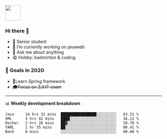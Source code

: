 <img src="https://github.com/egoist/egoist/raw/master/balloon.gif" width="50">

### Hi there 🐏

- 🌱 Senior student
- 🔭 I’m currently working on javaweb
- 💬 Ask me about anything
- 😄 Hobby: badminton & coding

### 🚀 Goals in 2020
+ 🍃Learn Spring framework
+ ~~🎓Focus on ZJUT exam~~
-------

📊 **Weekly development breakdown**
<!--START_SECTION:waka-->
```text
Java     14 hrs 31 mins  ████████████████░░░░░░░░░   63.51 % 
XML      3 hrs 42 mins   ████░░░░░░░░░░░░░░░░░░░░░   16.21 % 
Docker   2 hrs 26 mins   ██▓░░░░░░░░░░░░░░░░░░░░░░   10.70 % 
YAML     1 hr 55 mins    ██░░░░░░░░░░░░░░░░░░░░░░░   08.41 % 
Bash     8 mins          ░░░░░░░░░░░░░░░░░░░░░░░░░   00.60 % 
```
<!--END_SECTION:waka-->
